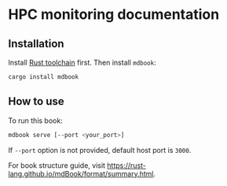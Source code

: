 # HPC monitoring documentation

## Installation

Install [Rust toolchain](https://www.rust-lang.org/tools/install) first. Then install `mdbook`:

```bash
cargo install mdbook
```

## How to use

To run this book:

```bash
mdbook serve [--port <your_port>]
```

If `--port` option is not provided, default host port is `3000`.

For book structure guide, visit <https://rust-lang.github.io/mdBook/format/summary.html>.
